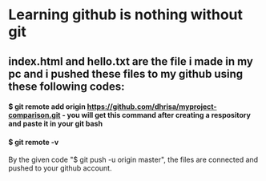 # Learning github is nothing without git

## index.html and hello.txt are the file i made in my pc and i pushed these files to my github using these following codes:
 #### $ git remote add origin https://github.com/dhrisa/myproject-comparison.git - you will get this command after creating a respository and paste it in your git bash
 #### $ git remote -v
By the given code "$ git push -u origin master", the files are connected and pushed to your github account.

